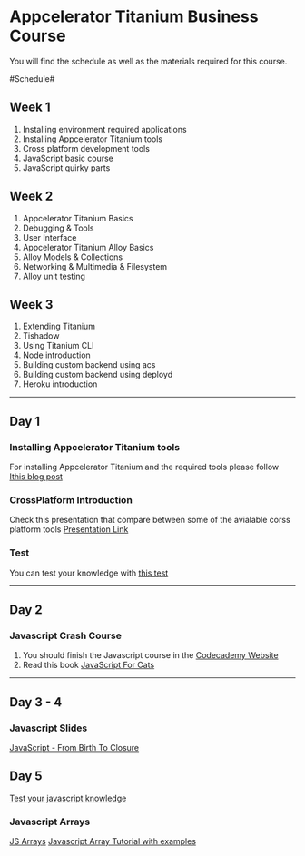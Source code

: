 Appcelerator Titanium Business Course
=====================================

You will find the schedule as well as the materials required for this course.

#Schedule#

## Week 1 ##
1. Installing environment required applications
2. Installing Appcelerator Titanium tools
4. Cross platform development tools
5. JavaScript basic course
6. JavaScript quirky parts

## Week 2 ##
1. Appcelerator Titanium Basics
2. Debugging & Tools
3. User Interface
4. Appcelerator Titanium Alloy Basics
5. Alloy Models & Collections
6. Networking & Multimedia & Filesystem
7. Alloy unit testing

## Week 3 ##
1. Extending Titanium
2. Tishadow
3. Using Titanium CLI
4. Node introduction
5. Building custom backend using acs
6. Building custom backend using deployd
7. Heroku introduction

----

## Day 1 ##

### Installing Appcelerator Titanium tools ###
For installing Appcelerator Titanium and the required tools please follow [Ithis blog post](http://blog.hashapps.com/appcelerator-titanium-getting-started/)

### CrossPlatform Introduction
Check this presentation that compare between some of the avialable corss platform tools [Presentation Link](https://docs.google.com/presentation/d/1SIh1Bu5kqrNcmpc7vpFIBuWYE1Hq2JSsPy74AhYq8nI/edit?usp=sharing)

### Test ###
You can test your knowledge with [this test](https://docs.google.com/forms/d/14VyWSHieSXTVJ-ilcVwUhVXUwFtK9bQSA_bR-ySyh-w/viewform)

----

## Day 2 ##

### Javascript Crash Course ###
1. You should finish the Javascript course in the [Codecademy Website](http://www.codecademy.com/courses/getting-started-v2/0/1?curriculum_id=506324b3a7dffd00020bf661)
2. Read this book [JavaScript For Cats](http://jsforcats.com/)

---

## Day 3 - 4 ##

### Javascript Slides ###
[JavaScript - From Birth To Closure](http://www.slideshare.net/robnyman/javascript-from-birth-to-closure)

## Day 5 ##

[Test your javascript knowledge](https://github.com/HashAppsLabs/Appcelerator-Titanium-Business-Course/blob/master/Test1.md)
### Javascript Arrays ###
[JS Arrays](http://javascript.info/tutorial/array)
[Javascript Array Tutorial with examples](http://www.lleess.com/2013/07/javascript-array-tutorial-with-examples.html)

